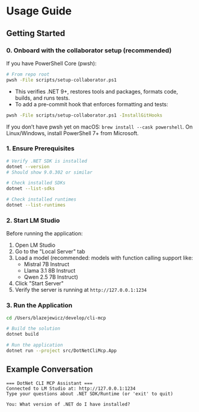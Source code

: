 # Usage Guide

## Getting Started

### 0. Onboard with the collaborator setup (recommended)

If you have PowerShell Core (pwsh):

```bash
# From repo root
pwsh -File scripts/setup-collaborator.ps1
```

- This verifies .NET 9+, restores tools and packages, formats code, builds, and runs tests.
- To add a pre-commit hook that enforces formatting and tests:

```bash
pwsh -File scripts/setup-collaborator.ps1 -InstallGitHooks
```

If you don’t have pwsh yet on macOS: `brew install --cask powershell`. On Linux/Windows, install PowerShell 7+ from Microsoft.

### 1. Ensure Prerequisites

```bash
# Verify .NET SDK is installed
dotnet --version
# Should show 9.0.302 or similar

# Check installed SDKs
dotnet --list-sdks

# Check installed runtimes
dotnet --list-runtimes
```

### 2. Start LM Studio

Before running the application:

1. Open LM Studio
2. Go to the "Local Server" tab
3. Load a model (recommended: models with function calling support like:
   - Mistral 7B Instruct
   - Llama 3.1 8B Instruct
   - Qwen 2.5 7B Instruct)
4. Click "Start Server"
5. Verify the server is running at `http://127.0.0.1:1234`

### 3. Run the Application

```bash
cd /Users/blazejewicz/develop/cli-mcp

# Build the solution
dotnet build

# Run the application
dotnet run --project src/DotNetCliMcp.App
```

## Example Conversation

```
=== DotNet CLI MCP Assistant ===
Connected to LM Studio at: http://127.0.0.1:1234
Type your questions about .NET SDK/Runtime (or 'exit' to quit)

You: What version of .NET do I have installed?